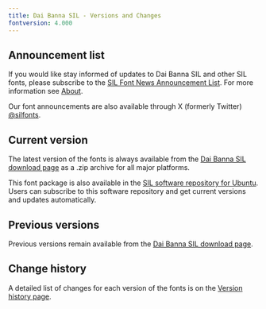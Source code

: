 ```yaml
---
title: Dai Banna SIL - Versions and Changes
fontversion: 4.000
---
```


## Announcement list

If you would like stay informed of updates to Dai Banna SIL and other SIL fonts, please subscribe to the [SIL Font News Announcement List](https://groups.google.com/a/groups.sil.org/forum/#!forum/sil-font-news). For more information see [About](about.md).

Our font announcements are also available through X (formerly Twitter) [\@silfonts](https://x.com/silfonts).

## Current version

The latest version of the fonts is always available from the [Dai Banna SIL download page](https://software.sil.org/daibanna/#downloads) as a .zip archive for all major platforms.

This font package is also available in the [SIL software repository for Ubuntu](https://packages.sil.org/). Users can subscribe to this software repository and get current versions and updates automatically.

## Previous versions

Previous versions remain available from the [Dai Banna SIL download page](https://software.sil.org/daibanna/#downloads).

## Change history

A detailed list of changes for each version of the fonts is on the [Version history page](history.md).
